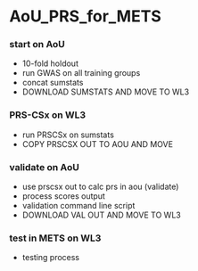 # AoU_PRS_for_METS

### start on AoU
* 10-fold holdout
* run GWAS on all training groups
* concat sumstats
* DOWNLOAD SUMSTATS AND MOVE TO WL3

### PRS-CSx on WL3
* run PRSCSx on sumstats 
* COPY PRSCSX OUT TO AOU AND MOVE

### validate on AoU
* use prscsx out to calc prs in aou (validate)
* process scores output
* validation command line script
* DOWNLOAD VAL OUT AND MOVE TO WL3

### test in METS on WL3
* testing process
